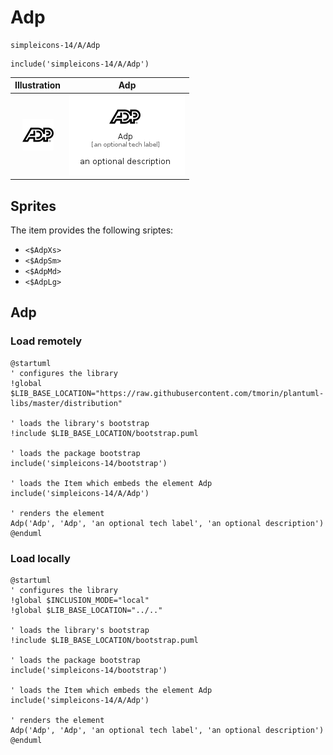 # Adp


```text
simpleicons-14/A/Adp
```

```text
include('simpleicons-14/A/Adp')
```



| Illustration | Adp |
| :---: | :---: |
| ![illustration for Illustration](../../simpleicons-14/A/Adp.png) | ![illustration for Adp](../../simpleicons-14/A/Adp.Local.png) |



## Sprites
The item provides the following sriptes:

- `<$AdpXs>`
- `<$AdpSm>`
- `<$AdpMd>`
- `<$AdpLg>`





## Adp

### Load remotely
```plantuml
@startuml
' configures the library
!global $LIB_BASE_LOCATION="https://raw.githubusercontent.com/tmorin/plantuml-libs/master/distribution"

' loads the library's bootstrap
!include $LIB_BASE_LOCATION/bootstrap.puml

' loads the package bootstrap
include('simpleicons-14/bootstrap')

' loads the Item which embeds the element Adp
include('simpleicons-14/A/Adp')

' renders the element
Adp('Adp', 'Adp', 'an optional tech label', 'an optional description')
@enduml
```

### Load locally
```plantuml
@startuml
' configures the library
!global $INCLUSION_MODE="local"
!global $LIB_BASE_LOCATION="../.."

' loads the library's bootstrap
!include $LIB_BASE_LOCATION/bootstrap.puml

' loads the package bootstrap
include('simpleicons-14/bootstrap')

' loads the Item which embeds the element Adp
include('simpleicons-14/A/Adp')

' renders the element
Adp('Adp', 'Adp', 'an optional tech label', 'an optional description')
@enduml
```

